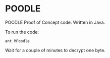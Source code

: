 POODLE
======

POODLE Proof of Concept code. Written in Java.

To run the code:

```
ant MPoodle
```

Wait for a couple of minutes to decrypt one byte.
